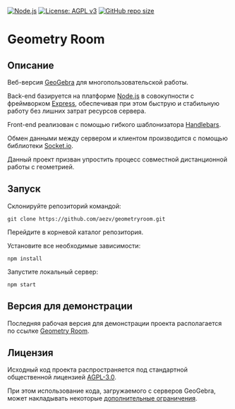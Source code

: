 [![Node.js](https://img.shields.io/badge/-Node.js-green)](https://nodejs.org/)
[![License: AGPL v3](https://img.shields.io/badge/License-AGPL_v3-blue.svg)](https://www.gnu.org/licenses/agpl-3.0)
[![GitHub repo size](https://img.shields.io/github/repo-size/aezv/geometryroom?color=brightgreen)](https://github.com/aezv/geometryroom/archive/refs/heads/main.zip)
# Geometry Room
## Описание
Веб-версия [GeoGebra](https://www.geogebra.org/) для многопользовательской работы.

Back-end базируется на платформе [Node.js](https://nodejs.org/) в совокупности с фреймворком [Express](https://expressjs.com/),
обеспечивая при этом быструю и стабильную работу без лишних затрат ресурсов сервера.

Front-end реализован с помощью гибкого шаблонизатора [Handlebars](https://handlebarsjs.com/).

Обмен данными между сервером и клиентом производится с помощью библиотеки [Socket.io](https://socket.io/).

Данный проект призван упростить процесс совместной дистанционной работы с геометрией.
## Запуск
Склонируйте репозиторий командой:

    git clone https://github.com/aezv/geometryroom.git

Перейдите в корневой каталог репозитория.

Установите все необходимые зависимости:

    npm install

Запустите локальный сервер:

    npm start
## Версия для демонстрации
Последняя рабочая версия для демонстрации проекта располагается по ссылке [Geometry Room](https://geometryroom.herokuapp.com/).
## Лицензия
Исходный код проекта распространяется под стандартной общественной лицензией [AGPL-3.0](https://github.com/aezv/geometryroom/blob/main/LICENSE).

При этом использование кода, загружаемого с серверов GeoGebra, может накладывать некоторые
[дополнительные ограничения](https://www.geogebra.org/license#:~:text=the%20GeoGebra%20language%20files%20are,commercial%20use%20of%20these%20files.).
